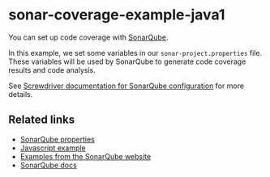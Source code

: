 # sonar-coverage-example-java1

You can set up code coverage with [SonarQube](https://www.sonarqube.org/).

In this example, we set some variables in our `sonar-project.properties` file. These variables will be used by SonarQube to generate code coverage results and code analysis.

See [Screwdriver documentation for SonarQube configuration](https://docs.screwdriver.cd/user-guide/configuration/code-coverage#sonarqube) for more details.

## Related links
* [SonarQube properties](https://docs.sonarqube.org/display/SONAR/Analysis+Parameters)
* [Javascript example](https://github.com/screwdriver-cd-test/sonar-coverage-example-javascript)
* [Examples from the SonarQube website](https://github.com/SonarSource/sonar-scanning-examples)
* [SonarQube docs](https://docs.sonarqube.org/display/SCAN)

